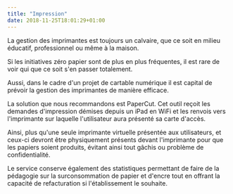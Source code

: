 ```yaml
---
title: "Impression"
date: 2018-11-25T18:01:29+01:00
---
```


La gestion des imprimantes est toujours un calvaire, que ce soit en milieu éducatif, professionnel ou même à la maison.

Si les initiatives zéro papier sont de plus en plus fréquentes, il est rare de voir qui que ce soit s'en passer totalement.

Aussi, dans le cadre d'un projet de cartable numérique il est capital de prévoir la gestion des imprimantes de manière efficace.

La solution que nous recommandons est PaperCut. Cet outil reçoit les demandes d'impression démises depuis un iPad en WiFi et les renvois vers l'imprimante sur laquelle l'utilisateur aura présenté sa carte d'accès.

Ainsi, plus qu'une seule imprimante virtuelle présentée aux utilisateurs, et ceux-ci devront être physiquement présents devant l'imprimante pour que les papiers soient produits, évitant ainsi tout gâchis ou problème de confidentialité.

Le service conserve également des statistiques permettant de faire de la pédagogie sur la surconsommation de papier et d'encre tout en offrant la capacité de refacturation si l'établissement le souhaite.